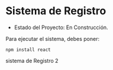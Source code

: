 <h1> Sistema de Registro</h1>

- Estado del Proyecto: En Construcción.

Para ejecutar el sistema, debes poner: 

```npm install react```

sistema de Registro 2

